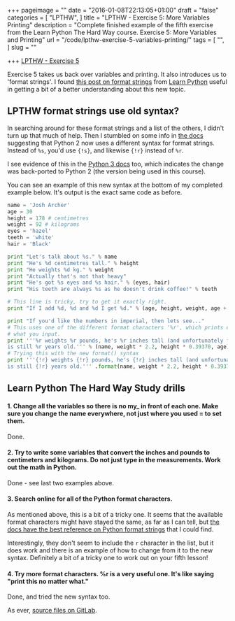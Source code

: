 +++
pageimage = ""
date = "2016-01-08T22:13:05+01:00"
draft = "false"
categories = [
  "LPTHW",
]
title = "LPTHW - Exercise 5: More Variables Printing"
description = "Complete finished example of the fifth exercise from the Learn Python The Hard Way course. Exercise 5: More Variables and Printing"
url = "/code/lpthw-exercise-5-variables-printing/"
tags = [
  "",
]
slug = ""

+++
[LPTHW - Exercise 5](http://learnpythonthehardway.org/book/ex5.html)

Exercise 5 takes us back over variables and printing. It also introduces us to 'format strings'. I found [this post on format strings](http://www.learnpython.org/en/String_Formatting) from [Learn Python](http://learnpython.org) useful in getting a bit of a better understanding about this new topic.

## LPTHW format strings use old syntax?

In searching around for these format strings and a list of the others, I didn't turn up that much of help. Then I stumbled on some info in [the docs](https://docs.python.org/2/library/string.html#format-examples) suggesting that Python 2 now uses a different syntax for format strings. Instead of `%s`, you'd use `{!s}`, and likewise `{!r}` instead of `%r`.

I see evidence of this in the [Python 3 docs](https://docs.python.org/3.1/whatsnew/2.6.html#pep-3101) too, which indicates the change was back-ported to Python 2 (the version being used in this course). 

You can see an example of this new syntax at the bottom of my completed example below. It's output is the exact same code as before. 

```python
name = 'Josh Archer'
age = 30
height = 178 # centimetres 
weight = 92 # kilograms
eyes = 'hazel'
teeth = 'white'
hair = 'Black'

print "Let's talk about %s." % name
print "He's %d centimetres tall." % height
print "He weights %d kg." % weight
print "Actually that's not that heavy"
print "He's got %s eyes and %s hair." % (eyes, hair)
print "His teeth are always %s as he doesn't drink coffee!" % teeth

# This line is tricky, try to get it exactly right.
print "If I add %d, %d and %d I get %d." % (age, height, weight, age + height + weight)

print "If you'd like the numbers in imperial, then lets see..."
# This uses one of the different format characters '%r', which prints exactly
# what you input.
print '''%r weights %r pounds, he's %r inches tall (and unfortunately for him) 
is still %r years old.''' % (name, weight * 2.2, height * 0.39370, age)
# Trying this with the new format() syntax
print '''{!r} weights {!r} pounds, he's {!r} inches tall (and unfortunately for him) 
is still {!r} years old.''' .format(name, weight * 2.2, height * 0.39370, age)
``` 

## Learn Python The Hard Way Study drills

#### 1. Change all the variables so there is no my_ in front of each one. Make sure you change the name everywhere, not just where you used = to set them.

Done.

#### 2. Try to write some variables that convert the inches and pounds to centimeters and kilograms. Do not just type in the measurements. Work out the math in Python.

Done - see last two examples above.

#### 3. Search online for all of the Python format characters.

As mentioned above, this is a bit of a tricky one. It seems that the available format characters might have stayed the same, as far as I can tell, but [the docs have the best reference on Python format strings](https://docs.python.org/2/library/string.html#format-specification-mini-language) that I could find. 

Interestingly, they don't seem to include the `r` character in the list, but it does work and there is an example of how to change from it to the new syntax. Definitely a bit of a tricky one to work out on your fifth lesson!

#### 4. Try more format characters. %r is a very useful one. It's like saying "print this no matter what."

Done, and tried the new syntax too. 

As ever, [source files on GitLab](https://github.com/PuffinBlue/LPTHW).
